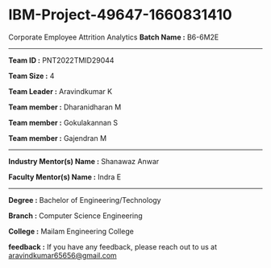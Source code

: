 # IBM-Project-49647-1660831410
Corporate Employee Attrition Analytics
**Batch Name :** B6-6M2E

----

**Team ID :** PNT2022TMID29044

**Team Size :** 4

**Team Leader :** Aravindkumar K

**Team member :** Dharanidharan M

**Team member :** Gokulakannan S

**Team member :** Gajendran M

---
**Industry Mentor(s) Name :** Shanawaz Anwar

**Faculty Mentor(s) Name :** Indra E

---

**Degree :**
Bachelor of Engineering/Technology

**Branch :**
Computer Science Engineering

**College :**
Mailam Engineering College

**feedback  :**
If you have any feedback, please reach out to us at aravindkumar65656@gmail.com
